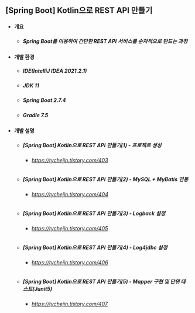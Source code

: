 ## [Spring Boot] Kotlin으로 REST API 만들기
- #### 개요
  - ##### Spring Boot를 이용하여 간단한 REST API 서비스를 순차적으로 만드는 과정

- #### 개발 환경
  - ##### IDE(IntelliJ IDEA 2021.2.1) 
  - ##### JDK 11
  - ##### Spring Boot 2.7.4
  - ##### Gradle 7.5

- #### 개발 설명
  - ##### [Spring Boot] Kotlin으로 REST API 만들기(1) - 프로젝트 생성
    - ###### https://tychejin.tistory.com/403
  - ##### [Spring Boot] Kotlin으로 REST API 만들기(2) - MySQL + MyBatis 연동
    - ###### https://tychejin.tistory.com/404
  - ##### [Spring Boot] Kotlin으로 REST API 만들기(3) - Logback 설정
    - ###### https://tychejin.tistory.com/405
  - ##### [Spring Boot] Kotlin으로 REST API 만들기(4) - Log4jdbc 설정
    - ###### https://tychejin.tistory.com/406 
  - ##### [Spring Boot] Kotlin으로 REST API 만들기(5) - Mapper 구현 및 단위 테스트(Junit5)
    - ###### https://tychejin.tistory.com/407